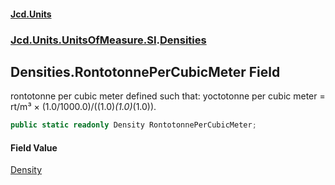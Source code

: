 #### [Jcd.Units](index 'index')
### [Jcd.Units.UnitsOfMeasure.SI](Jcd.Units.UnitsOfMeasure.SI 'Jcd.Units.UnitsOfMeasure.SI').[Densities](Densities 'Jcd.Units.UnitsOfMeasure.SI.Densities')

## Densities.RontotonnePerCubicMeter Field

rontotonne per cubic meter defined such that: yoctotonne per cubic meter = rt/m³ × (1.0/1000.0)/((1.0)*(1.0)*(1.0)).

```csharp
public static readonly Density RontotonnePerCubicMeter;
```

#### Field Value
[Density](Density 'Jcd.Units.UnitTypes.Density')